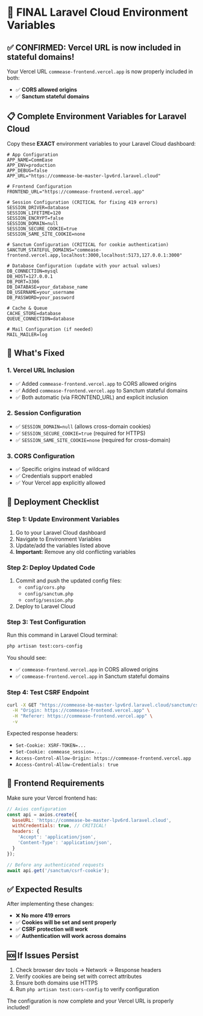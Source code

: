 # 🚀 FINAL Laravel Cloud Environment Variables

## ✅ CONFIRMED: Vercel URL is now included in stateful domains!

Your Vercel URL `commease-frontend.vercel.app` is now properly included in both:
- ✅ **CORS allowed origins**
- ✅ **Sanctum stateful domains**

## 📋 Complete Environment Variables for Laravel Cloud

Copy these **EXACT** environment variables to your Laravel Cloud dashboard:

```env
# App Configuration
APP_NAME=CommEase
APP_ENV=production
APP_DEBUG=false
APP_URL="https://commease-be-master-lpv6rd.laravel.cloud"

# Frontend Configuration
FRONTEND_URL="https://commease-frontend.vercel.app"

# Session Configuration (CRITICAL for fixing 419 errors)
SESSION_DRIVER=database
SESSION_LIFETIME=120
SESSION_ENCRYPT=false
SESSION_DOMAIN=null
SESSION_SECURE_COOKIE=true
SESSION_SAME_SITE_COOKIE=none

# Sanctum Configuration (CRITICAL for cookie authentication)
SANCTUM_STATEFUL_DOMAINS="commease-frontend.vercel.app,localhost:3000,localhost:5173,127.0.0.1:3000"

# Database Configuration (update with your actual values)
DB_CONNECTION=mysql
DB_HOST=127.0.0.1
DB_PORT=3306
DB_DATABASE=your_database_name
DB_USERNAME=your_username
DB_PASSWORD=your_password

# Cache & Queue
CACHE_STORE=database
QUEUE_CONNECTION=database

# Mail Configuration (if needed)
MAIL_MAILER=log
```

## 🔧 What's Fixed

### 1. Vercel URL Inclusion
- ✅ Added `commease-frontend.vercel.app` to CORS allowed origins
- ✅ Added `commease-frontend.vercel.app` to Sanctum stateful domains
- ✅ Both automatic (via FRONTEND_URL) and explicit inclusion

### 2. Session Configuration
- ✅ `SESSION_DOMAIN=null` (allows cross-domain cookies)
- ✅ `SESSION_SECURE_COOKIE=true` (required for HTTPS)
- ✅ `SESSION_SAME_SITE_COOKIE=none` (required for cross-domain)

### 3. CORS Configuration
- ✅ Specific origins instead of wildcard
- ✅ Credentials support enabled
- ✅ Your Vercel app explicitly allowed

## 🚀 Deployment Checklist

### Step 1: Update Environment Variables
1. Go to your Laravel Cloud dashboard
2. Navigate to Environment Variables
3. Update/add the variables listed above
4. **Important:** Remove any old conflicting variables

### Step 2: Deploy Updated Code
1. Commit and push the updated config files:
   - `config/cors.php`
   - `config/sanctum.php` 
   - `config/session.php`
2. Deploy to Laravel Cloud

### Step 3: Test Configuration
Run this command in Laravel Cloud terminal:
```bash
php artisan test:cors-config
```

You should see:
- ✅ `commease-frontend.vercel.app` in CORS allowed origins
- ✅ `commease-frontend.vercel.app` in Sanctum stateful domains

### Step 4: Test CSRF Endpoint
```bash
curl -X GET "https://commease-be-master-lpv6rd.laravel.cloud/sanctum/csrf-cookie" \
  -H "Origin: https://commease-frontend.vercel.app" \
  -H "Referer: https://commease-frontend.vercel.app" \
  -v
```

Expected response headers:
- `Set-Cookie: XSRF-TOKEN=...`
- `Set-Cookie: commease_session=...`
- `Access-Control-Allow-Origin: https://commease-frontend.vercel.app`
- `Access-Control-Allow-Credentials: true`

## 🎯 Frontend Requirements

Make sure your Vercel frontend has:

```javascript
// Axios configuration
const api = axios.create({
  baseURL: 'https://commease-be-master-lpv6rd.laravel.cloud',
  withCredentials: true, // CRITICAL!
  headers: {
    'Accept': 'application/json',
    'Content-Type': 'application/json',
  }
});

// Before any authenticated requests
await api.get('/sanctum/csrf-cookie');
```

## ✅ Expected Results

After implementing these changes:
- ❌ **No more 419 errors**
- ✅ **Cookies will be set and sent properly**
- ✅ **CSRF protection will work**
- ✅ **Authentication will work across domains**

## 🆘 If Issues Persist

1. Check browser dev tools → Network → Response headers
2. Verify cookies are being set with correct attributes
3. Ensure both domains use HTTPS
4. Run `php artisan test:cors-config` to verify configuration

The configuration is now complete and your Vercel URL is properly included!
